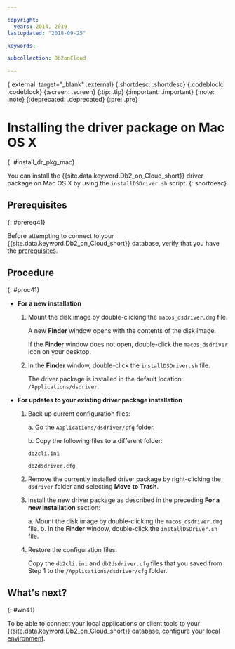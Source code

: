 ```yaml
---

copyright:
  years: 2014, 2019
lastupdated: "2018-09-25"

keywords:

subcollection: Db2onCloud

---
```


<!-- Attribute definitions --> 
{:external: target="_blank" .external}
{:shortdesc: .shortdesc}
{:codeblock: .codeblock}
{:screen: .screen}
{:tip: .tip}
{:important: .important}
{:note: .note}
{:deprecated: .deprecated}
{:pre: .pre}

# Installing the driver package on Mac OS X
{: #install_dr_pkg_mac}

You can install the {{site.data.keyword.Db2_on_Cloud_short}} driver package on Mac OS X by using the `installDSDriver.sh` script. 
{: shortdesc}

## Prerequisites
{: #prereq41}

Before attempting to connect to your {{site.data.keyword.Db2_on_Cloud_short}} database, verify that you have the [prerequisites](/docs/Db2onCloud/connecting?topic=Db2onCloud-connect_ov#prereqs).

<!-- Download the Db2 driver package for your operating system from the web console and install it. -->

## Procedure
{: #proc41}

- **For a new installation**

  1. Mount the disk image by double-clicking the `macos_dsdriver.dmg` file.
   
     A new **Finder** window opens with the contents of the disk image.

     If the **Finder** window does not open, double-click the `macos_dsdriver` icon on your desktop.
  2. In the **Finder** window, double-click the `installDSDriver.sh` file.

     The driver package is installed in the default location: `/Applications/dsdriver`.

- **For updates to your existing driver package installation**

  1. Back up current configuration files:

     a. Go the `Applications/dsdriver/cfg` folder.

     b. Copy the following files to a different folder: 
    
        `db2cli.ini`

        `db2dsdriver.cfg`
  2. Remove the currently installed driver package by right-clicking the `dsdriver` folder and selecting **Move to Trash**.
  3. Install the new driver package as described in the preceding **For a new installation** section:
     
     a. Mount the disk image by double-clicking the `macos_dsdriver.dmg` file.
     b. In the **Finder** window, double-click the `installDSDriver.sh` file.
  4. Restore the configuration files:

     Copy the `db2cli.ini` and `db2dsdriver.cfg` files that you saved from Step 1 to the `/Applications/dsdriver/cfg` folder.

## What's next?
{: #wn41}

To be able to connect your local applications or client tools to your {{site.data.keyword.Db2_on_Cloud_short}} database, [configure your local environment](/docs/Db2onCloud?topic=Db2onCloud-cfg_loc_env#cfg_loc_env).

